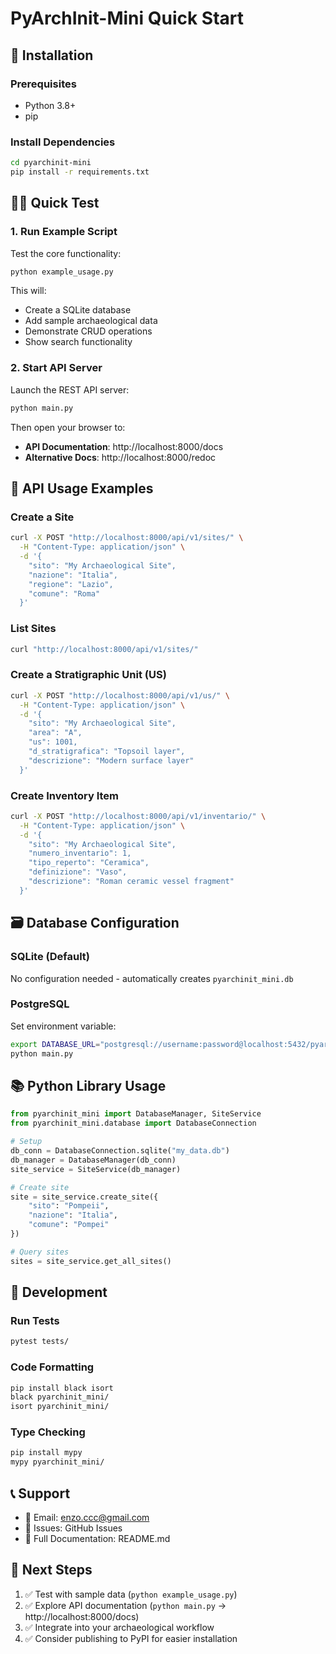 # PyArchInit-Mini Quick Start

## 🚀 Installation

### Prerequisites
- Python 3.8+
- pip

### Install Dependencies

```bash
cd pyarchinit-mini
pip install -r requirements.txt
```

## 🏃‍♂️ Quick Test

### 1. Run Example Script
Test the core functionality:

```bash
python example_usage.py
```

This will:
- Create a SQLite database
- Add sample archaeological data
- Demonstrate CRUD operations
- Show search functionality

### 2. Start API Server
Launch the REST API server:

```bash
python main.py
```

Then open your browser to:
- **API Documentation**: http://localhost:8000/docs
- **Alternative Docs**: http://localhost:8000/redoc

## 📖 API Usage Examples

### Create a Site
```bash
curl -X POST "http://localhost:8000/api/v1/sites/" \
  -H "Content-Type: application/json" \
  -d '{
    "sito": "My Archaeological Site",
    "nazione": "Italia",
    "regione": "Lazio",
    "comune": "Roma"
  }'
```

### List Sites
```bash
curl "http://localhost:8000/api/v1/sites/"
```

### Create a Stratigraphic Unit (US)
```bash
curl -X POST "http://localhost:8000/api/v1/us/" \
  -H "Content-Type: application/json" \
  -d '{
    "sito": "My Archaeological Site",
    "area": "A",
    "us": 1001,
    "d_stratigrafica": "Topsoil layer",
    "descrizione": "Modern surface layer"
  }'
```

### Create Inventory Item
```bash
curl -X POST "http://localhost:8000/api/v1/inventario/" \
  -H "Content-Type: application/json" \
  -d '{
    "sito": "My Archaeological Site",
    "numero_inventario": 1,
    "tipo_reperto": "Ceramica",
    "definizione": "Vaso",
    "descrizione": "Roman ceramic vessel fragment"
  }'
```

## 🗃️ Database Configuration

### SQLite (Default)
No configuration needed - automatically creates `pyarchinit_mini.db`

### PostgreSQL
Set environment variable:
```bash
export DATABASE_URL="postgresql://username:password@localhost:5432/pyarchinit"
python main.py
```

## 📚 Python Library Usage

```python
from pyarchinit_mini import DatabaseManager, SiteService
from pyarchinit_mini.database import DatabaseConnection

# Setup
db_conn = DatabaseConnection.sqlite("my_data.db")
db_manager = DatabaseManager(db_conn)
site_service = SiteService(db_manager)

# Create site
site = site_service.create_site({
    "sito": "Pompeii",
    "nazione": "Italia",
    "comune": "Pompei"
})

# Query sites
sites = site_service.get_all_sites()
```

## 🔧 Development

### Run Tests
```bash
pytest tests/
```

### Code Formatting
```bash
pip install black isort
black pyarchinit_mini/
isort pyarchinit_mini/
```

### Type Checking
```bash
pip install mypy
mypy pyarchinit_mini/
```

## 📞 Support

- 📧 Email: enzo.ccc@gmail.com
- 🐛 Issues: GitHub Issues
- 📖 Full Documentation: README.md

## 🎯 Next Steps

1. ✅ Test with sample data (`python example_usage.py`)
2. ✅ Explore API documentation (`python main.py` → http://localhost:8000/docs)
3. ✅ Integrate into your archaeological workflow
4. ✅ Consider publishing to PyPI for easier installation